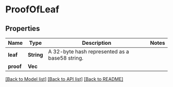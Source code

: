 # ProofOfLeaf

## Properties

Name | Type | Description | Notes
------------ | ------------- | ------------- | -------------
**leaf** | **String** | A 32-byte hash represented as a base58 string. | 
**proof** | **Vec<String>** |  | 

[[Back to Model list]](../README.md#documentation-for-models) [[Back to API list]](../README.md#documentation-for-api-endpoints) [[Back to README]](../README.md)


